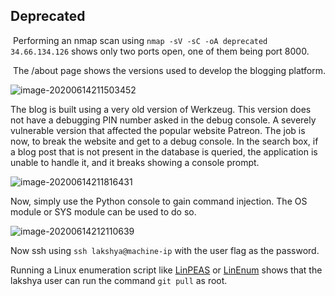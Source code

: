 ## Deprecated



​	Performing an nmap scan using ```nmap -sV -sC -oA deprecated 34.66.134.126``` shows only two ports open, one of them being port 8000.

​	The /about page shows the versions used to develop the blogging platform.

![image-20200614211503452](/Users/chaitanyarahalkar/Downloads/Challenges/Deprecated/image-20200614211503452.png)

The blog is built using a very old version of Werkzeug. This version does not have a debugging PIN number asked in the debug console. A severely vulnerable version that affected the popular website Patreon. The job is now, to break the website and get to a debug console. In the search box, if a blog post that is not present in the database is queried, the application is unable to handle it, and it breaks showing a console prompt. 

![image-20200614211816431](/Users/chaitanyarahalkar/Downloads/Challenges/Deprecated/image-20200614211816431.png)

Now, simply use the Python console to gain command injection. The OS module or SYS module can be used to do so. 

![image-20200614212110639](/Users/chaitanyarahalkar/Downloads/Challenges/Deprecated/image-20200614212110639.png)

Now ssh using ```ssh lakshya@machine-ip``` with the user flag as the password.

Running a Linux enumeration script like [LinPEAS](https://github.com/carlospolop/privilege-escalation-awesome-scripts-suite/tree/master/linPEAS) or [LinEnum](https://github.com/rebootuser/LinEnum/) shows that the lakshya user can run the command ```git pull``` as root.

